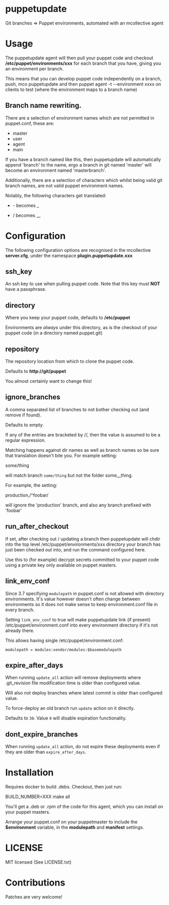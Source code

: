 # puppetupdate

Git branches => Puppet environments, automated with an mcollective
agent

# Usage

The puppetupdate agent will then pull your puppet code and
checkout __/etc/puppet/environments/xxx__ for each branch that you have,
giving you an environment per branch.

This means that you can develop puppet code independently on a branch,
push, mco puppetupdate and then puppet agent -t --environment xxxx on
clients to test (where the environment maps to a branch name)

## Branch name rewriting.

There are a selection of environment names which are not permitted in
puppet.conf, these are:

  * master
  * user
  * agent
  * main

If you have a branch named like this, then puppetupdate will automatically
append 'branch' to the name, ergo a branch in git named 'master'
will become an environment named 'masterbranch'.

Additionally, there are a selection of characters which whilst being
valid git branch names, are not valid puppet environment names.

Notably, the following characters get translated:

  * \- becomes _

  * / becomes __

# Configuration

The following configuration options are recognised in the mcollective
__server.cfg__, under the namespace __plugin.puppetupdate.xxx__

## ssh_key

An ssh key to use when pulling puppet code. Note that this key
must __NOT__ have a passphrase.

## directory

Where you keep your puppet code, defaults to __/etc/puppet__

Environments are _always_ under this directory, as is the
checkout of your puppet code (in a directory named puppet.git)

## repository

The repository location from which to clone the puppet code.

Defaults to __http://git/puppet__

You almost certainly want to change this!

## ignore_branches

A comma separated list of branches to not bother checking out (and
remove if found).

Defaults to empty.

If any of the entries are bracketed by //, then the value is assumed
to be a regular expression.

Matching happens against dir names as well as branch names so be sure that
translation doesn't bite you. For example setting:

  some/thing

will match branch `some/thing` but not the folder some__thing.

For example, the setting:

  production,/^foobar/

will ignore the 'production' branch, and also any branch prefixed with 'foobar'

## run_after_checkout

If set, after checking out / updating a branch then puppetupdate
will chdir into the top level /etc/puppet/environments/xxx
directory your branch has just been checked out into, and run the
command configured here.

Use this to (for example) decrypt secrets committed to your
puppet code using a private key only available on puppet masters.

## link_env_conf

Since 3.7 specifying `modulepath` in puppet.conf is not allowed with
directory environments. It's value however doesn't often change between
environments so it does not make sense to keep environment.conf file in
every branch.

Setting `link_env_conf` to true will make puppetupdate link (if present)
/etc/puppet/environment.conf into every environment directory if it's not
already there.

This allows having single /etc/puppet/environment.conf:

```
modulepath = modules:vendor/modules:$basemodulepath
```

## expire_after_days

When running `update_all` action will remove deployments where
.git_revision file modification time is older than configured
value.

Will also not deploy branches where latest commit is older than
configured value.

To force-deploy an old branch run `update` action on it directly.

Defaults to `30`. Value `0` will disable expiration functionality.

## dont_expire_branches

When running `update_all` action, do not expire these deployments even
if they are older than `expire_after_days`.

# Installation

Requires docker to build .debs. Checkout, then just run:

  BUILD_NUMBER=XXX make all

You'll get a .deb or .rpm of the code for this agent, which you
can install on your puppet masters.

Arrange your puppet.conf on your puppetmaster to include the
__$environment__ variable, in the __modulepath__ and __manifest__
settings.

# LICENSE

MIT licensed (See LICENSE.txt)

# Contributions

Patches are very welcome!

